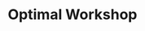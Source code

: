 ---
title: Optimal Workshop
intro: The industry standard tool for creating wireframes and interactive prototypes.
linkurl: http://www.axure.com
tags:
- Wireframes
- Diagrams
- Prototypes
logo: "axure.png"
---